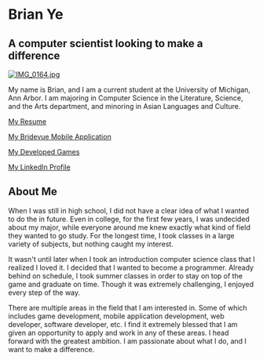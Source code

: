 # **Brian Ye**

## A computer scientist looking to make a difference

[![IMG_0164.jpg](https://s28.postimg.org/734lorcjx/IMG_0164.jpg)](https://postimg.org/image/6qd7ikua1/)

My name is Brian, and I am a current student at the University of Michigan, Ann Arbor. I am majoring in Computer Science in the Literature, Science, and the Arts department, and minoring in Asian Languages and Culture.

[My Resume](https://forhago.github.io/brianye.github.io/resume)

[My Bridevue Mobile Application](https://forhago.github.io/brianye.github.io/bridevue)

[My Developed Games](https://forhago.github.io/brianye.github.io/games)

[My LinkedIn Profile](https://www.linkedin.com/in/brian-ye-356730107?trk=hp-identity-name)


## About Me

When I was still in high school, I did not have a clear idea of what I wanted to do the in future. Even in college, for the first few years, I was undecided about my major, while everyone around me knew exactly what kind of field they wanted to go study. For the longest time, I took classes in a large variety of subjects, but nothing caught my interest.

It wasn't until later when I took an introduction computer science class that I realized I loved it. I decided that I wanted to become a programmer. Already behind on schedule, I took summer classes in order to stay on top of the game and graduate on time. Though it was extremely challenging, I enjoyed every step of the way.

There are multiple areas in the field that I am interested in. Some of which includes game development, mobile application development, web developer, software developer, etc. I find it extremely blessed that I am given an opportunity to apply and work in any of these areas. I head forward with the greatest ambition. I am passionate about what I do, and I want to make a difference.